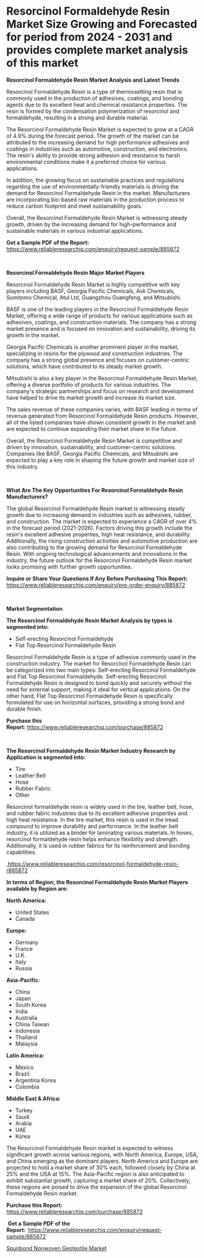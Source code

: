 <p><h1>Resorcinol Formaldehyde Resin Market Size Growing and Forecasted for period from 2024 - 2031 and provides complete market analysis of this market</h1></p><p><strong>Resorcinol Formaldehyde Resin Market Analysis and Latest Trends</strong></p>
<p><p>Resorcinol Formaldehyde Resin is a type of thermosetting resin that is commonly used in the production of adhesives, coatings, and bonding agents due to its excellent heat and chemical resistance properties. The resin is formed by the condensation polymerization of resorcinol and formaldehyde, resulting in a strong and durable material.</p><p>The Resorcinol Formaldehyde Resin Market is expected to grow at a CAGR of 4.9% during the forecast period. The growth of the market can be attributed to the increasing demand for high performance adhesives and coatings in industries such as automotive, construction, and electronics. The resin's ability to provide strong adhesion and resistance to harsh environmental conditions make it a preferred choice for various applications.</p><p>In addition, the growing focus on sustainable practices and regulations regarding the use of environmentally-friendly materials is driving the demand for Resorcinol Formaldehyde Resin in the market. Manufacturers are incorporating bio-based raw materials in the production process to reduce carbon footprint and meet sustainability goals.</p><p>Overall, the Resorcinol Formaldehyde Resin Market is witnessing steady growth, driven by the increasing demand for high-performance and sustainable materials in various industrial applications.</p></p>
<p><strong>Get a Sample PDF of the Report:&nbsp;</strong> <a href="https://www.reliableresearchiq.com/enquiry/request-sample/885872">https://www.reliableresearchiq.com/enquiry/request-sample/885872</a></p>
<p>&nbsp;</p>
<p><strong>Resorcinol Formaldehyde Resin Major Market Players</strong></p>
<p><p>Resorcinol Formaldehyde Resin Market is highly competitive with key players including BASF, Georgia Pacific Chemicals, Ask Chemicals, Sumitomo Chemical, Atul Ltd, Guangzhou Guangfeng, and Mitsubishi.</p><p>BASF is one of the leading players in the Resorcinol Formaldehyde Resin Market, offering a wide range of products for various applications such as adhesives, coatings, and construction materials. The company has a strong market presence and is focused on innovation and sustainability, driving its growth in the market.</p><p>Georgia Pacific Chemicals is another prominent player in the market, specializing in resins for the plywood and construction industries. The company has a strong global presence and focuses on customer-centric solutions, which have contributed to its steady market growth.</p><p>Mitsubishi is also a key player in the Resorcinol Formaldehyde Resin Market, offering a diverse portfolio of products for various industries. The company's strategic partnerships and focus on research and development have helped to drive its market growth and increase its market size.</p><p>The sales revenue of these companies varies, with BASF leading in terms of revenue generated from Resorcinol Formaldehyde Resin products. However, all of the listed companies have shown consistent growth in the market and are expected to continue expanding their market share in the future.</p><p>Overall, the Resorcinol Formaldehyde Resin Market is competitive and driven by innovation, sustainability, and customer-centric solutions. Companies like BASF, Georgia Pacific Chemicals, and Mitsubishi are expected to play a key role in shaping the future growth and market size of this industry.</p></p>
<p>&nbsp;</p>
<p><strong>What Are The Key Opportunities For Resorcinol Formaldehyde Resin Manufacturers?</strong></p>
<p><p>The global Resorcinol Formaldehyde Resin market is witnessing steady growth due to increasing demand in industries such as adhesives, rubber, and construction. The market is expected to experience a CAGR of over 4% in the forecast period (2021-2026). Factors driving this growth include the resin's excellent adhesive properties, high heat resistance, and durability. Additionally, the rising construction activities and automotive production are also contributing to the growing demand for Resorcinol Formaldehyde Resin. With ongoing technological advancements and innovations in the industry, the future outlook for the Resorcinol Formaldehyde Resin market looks promising with further growth opportunities.</p></p>
<p><strong>Inquire or Share Your Questions If Any Before Purchasing This Report:</strong> <a href="https://www.reliableresearchiq.com/enquiry/pre-order-enquiry/885872">https://www.reliableresearchiq.com/enquiry/pre-order-enquiry/885872</a></p>
<p>&nbsp;</p>
<p><strong>Market Segmentation</strong></p>
<p><strong>The Resorcinol Formaldehyde Resin Market Analysis by types is segmented into:</strong></p>
<p><ul><li>Self-erecting Resorcinol Formaldehyde</li><li>Flat Top Resorcinol Formaldehyde Resin</li></ul></p>
<p><p>Resorcinol Formaldehyde Resin is a type of adhesive commonly used in the construction industry. The market for Resorcinol Formaldehyde Resin can be categorized into two main types: Self-erecting Resorcinol Formaldehyde and Flat Top Resorcinol Formaldehyde. Self-erecting Resorcinol Formaldehyde Resin is designed to bond quickly and securely without the need for external support, making it ideal for vertical applications. On the other hand, Flat Top Resorcinol Formaldehyde Resin is specifically formulated for use on horizontal surfaces, providing a strong bond and durable finish.</p></p>
<p><strong>Purchase this Report:&nbsp;</strong><a href="https://www.reliableresearchiq.com/purchase/885872">https://www.reliableresearchiq.com/purchase/885872</a></p>
<p>&nbsp;</p>
<p><strong>The Resorcinol Formaldehyde Resin Market Industry Research by Application is segmented into:</strong></p>
<p><ul><li>Tire</li><li>Leather Belt</li><li>Hose</li><li>Rubber Fabric</li><li>Other</li></ul></p>
<p><p>Resorcinol formaldehyde resin is widely used in the tire, leather belt, hose, and rubber fabric industries due to its excellent adhesive properties and high heat resistance. In the tire market, this resin is used in the tread compound to improve durability and performance. In the leather belt industry, it is utilized as a binder for laminating various materials. In hoses, resorcinol formaldehyde resin helps enhance flexibility and strength. Additionally, it is used in rubber fabrics for its reinforcement and bonding capabilities.</p></p>
<p><a href="https://www.reliableresearchiq.com/resorcinol-formaldehyde-resin-r885872">&nbsp;https://www.reliableresearchiq.com/resorcinol-formaldehyde-resin-r885872</a></p>
<p><strong>In terms of Region, the Resorcinol Formaldehyde Resin Market Players available by Region are:</strong></p>
<p>
    <p> <strong> North America: </strong>
        <ul>
            <li>United States</li>
            <li>Canada</li>
        </ul>
        </p> 
    <p> <strong> Europe: </strong>
        <ul>
            <li>Germany</li>
            <li>France</li>
            <li>U.K.</li>
            <li>Italy</li>
            <li>Russia</li>
        </ul>
        </p> 
    <p> <strong> Asia-Pacific: </strong>
        <ul>
            <li>China</li>
            <li>Japan</li>
            <li>South Korea</li>
            <li>India</li>
            <li>Australia</li>
            <li>China Taiwan</li>
            <li>Indonesia</li>
            <li>Thailand</li>
            <li>Malaysia</li>
        </ul>
        </p> 
    <p> <strong> Latin America: </strong>
        <ul>
            <li>Mexico</li>
            <li>Brazil</li>
            <li>Argentina Korea</li>
            <li>Colombia</li>
        </ul>
        </p> 
    <p> <strong> Middle East & Africa: </strong>
        <ul>
            <li>Turkey</li>
            <li>Saudi</li>
            <li>Arabia</li>
            <li>UAE</li>
            <li>Korea</li>
        </ul>
    </p>
    </p>
<p><p>The Resorcinol Formaldehyde Resin market is expected to witness significant growth across various regions, with North America, Europe, USA, and China emerging as the dominant players. North America and Europe are projected to hold a market share of 30% each, followed closely by China at 25% and the USA at 15%. The Asia-Pacific region is also anticipated to exhibit substantial growth, capturing a market share of 20%. Collectively, these regions are poised to drive the expansion of the global Resorcinol Formaldehyde Resin market.</p></p>
<p><strong>Purchase this Report: </strong><a href="https://www.reliableresearchiq.com/purchase/885872">https://www.reliableresearchiq.com/purchase/885872</a></p>
<p>&nbsp;<strong>Get a Sample PDF of the Report:&nbsp;&nbsp;</strong><a href="https://www.reliableresearchiq.com/enquiry/request-sample/885872">https://www.reliableresearchiq.com/enquiry/request-sample/885872</a></p>
<p><strong></strong></p>
<p><p><a href="https://github.com/PinkieRau13/Market-Research-Report-List-1/blob/main/spunbond-nonwoven-geotextile-market.md">Spunbond Nonwoven Geotextile Market</a></p></p>